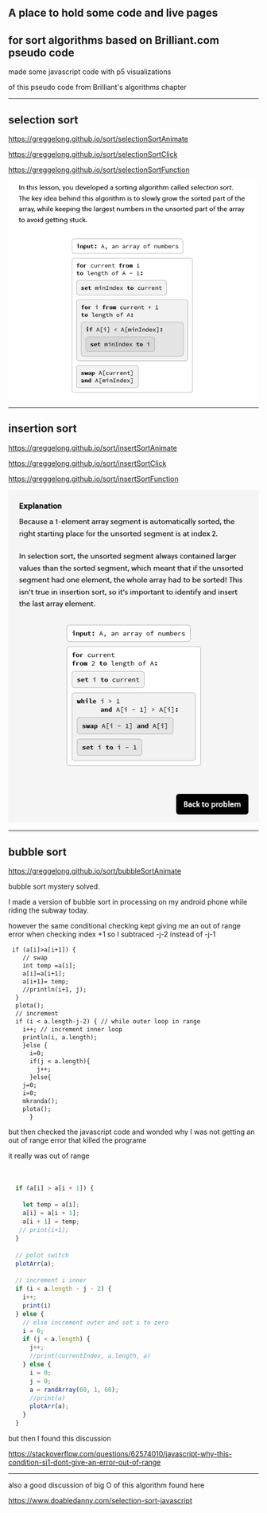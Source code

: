 ## A place to hold some code and live pages
## for sort algorithms based on Brilliant.com pseudo code


made some javascript code with p5 visualizations

of this pseudo code from Brilliant's algorithms chapter

---------
## selection sort

https://greggelong.github.io/sort/selectionSortAnimate


https://greggelong.github.io/sort/selectionSortClick


https://greggelong.github.io/sort/selectionSortFunction


![selectionSortBrilliant.png](selectionSortBrilliant.png)



----
## insertion sort


https://greggelong.github.io/sort/insertSortAnimate

https://greggelong.github.io/sort/insertSortClick

https://greggelong.github.io/sort/insertSortFunction


![insertSortBrilliant.png](insertSortBrilliant.png)




-----

## bubble sort

https://greggelong.github.io/sort/bubbleSortAnimate

bubble sort mystery solved.

I made a version of bubble sort in processing on my android phone while riding the subway today.

however the same conditional checking kept giving me an out of range error when checking index +1 so I subtraced -j-2 instead of -j-1 

```processing 
 if (a[i]>a[i+1]) {
    // swap
    int temp =a[i];
    a[i]=a[i+1];
    a[i+1]= temp;
    //println(i+1, j);
  }
  plota();
  // increment
  if (i < a.length-j-2) { // while outer loop in range
    i++; // increment inner loop
    println(i, a.length);
    }else {
      i=0;
      if(j < a.length){
        j++;
      }else{
    j=0;
    i=0;
    mkranda();
    plota();
      }
```

but then checked the javascript code and wonded why I was not getting an out of range error that killed the programe

it really was out of range

```javascript


  if (a[i] > a[i + 1]) {
    
    let temp = a[i];
    a[i] = a[i + 1];
    a[i + 1] = temp;
   // print(i+1);
  }

  // polot switch
  plotArr(a);

  // increment i inner 
  if (i < a.length - j - 2) {
    i++;
    print(i)
  } else {
    // else increment outer and set i to zero
    i = 0;
    if (j < a.length) {
      j++;
      //print(currentIndex, a.length, a)
    } else {
      i = 0;
      j = 0;
      a = randArray(60, 1, 60);
      //print(a)
      plotArr(a);
    }
  }


```

but then I found this discussion

https://stackoverflow.com/questions/62574010/javascript-why-this-condition-si1-dont-give-an-error-out-of-range

----

also a good discussion of big O of this algorithm found here

https://www.doabledanny.com/selection-sort-javascript




